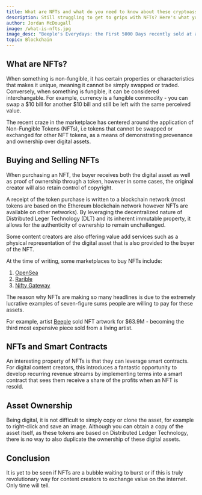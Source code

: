 ```yaml
---
title: What are NFTs and what do you need to know about these cryptoassets?
description: Still struggling to get to grips with NFTs? Here's what you need to understand about the latest crypto craze.
author: Jordan McDougall
image: /what-is-nfts.jpg
image_desc: "Beeple's Everydays: the First 5000 Days recently sold at auction for $63.9M"
topic: Blockchain
---
```


## What are NFTs?

When something is non-fungible, it has certain properties or characteristics that makes it unique, meaning it cannot be simply swapped or traded. Conversely, when something is fungible, it can be considered interchangable. For example, currency is a fungible commodity - you can swap a $10 bill for another $10 bill and still be left with the same perceived value.

The recent craze in the marketplace has centered around the application of Non-Fungible Tokens (NFTs), i.e tokens that cannot be swapped or exchanged for other NFT tokens, as a means of demonstrating provenance and ownership over digital assets.

## Buying and Selling NFTs

When purchasing an NFT, the buyer receives both the digital asset as well as proof of ownership through a token, however in some cases, the original creator will also retain control of copyright.

A receipt of the token purchase is written to a blockchain network (most tokens are based on the Ethereum blockchain network however NFTs are available on other networks). By leveraging the decentralized nature of Distributed Leger Technology (DLT) and its inherent immutable property, it allows for the authenticity of ownership to remain unchallenged.

Some content creators are also offering value add services such as a physical representation of the digital asset that is also provided to the buyer of the NFT.

At the time of writing, some marketplaces to buy NFTs include:

1. [OpenSea](https://opensea.io/)
2. [Rarible](https://rarible.com/)
3. [Nifty Gateway](https://niftygateway.com/)

The reason why NFTs are making so many headlines is due to the extremely lucrative examples of seven-figure sums people are willing to pay for these assets.

For example, artist [Beeple](https://twitter.com/beeple) sold NFT artwork for $63.9M - becoming the third most expensive piece sold from a living artist.

## NFTs and Smart Contracts

An interesting property of NFTs is that they can leverage smart contracts. For digital content creators, this introduces a fantastic opportunity to develop recurring revenue streams by implementing terms into a smart contract that sees them receive a share of the profits when an NFT is resold.

## Asset Ownership

Being digital, it is not difficult to simply copy or clone the asset, for example to right-click and save an image. Although you can obtain a copy of the asset itself, as these tokens are based on Distributed Ledger Technology, there is no way to also duplicate the ownership of these digital assets.

## Conclusion

It is yet to be seen if NFTs are a bubble waiting to burst or if this is truly revolutionary way for content creators to exchange value on the internet. Only time will tell.
